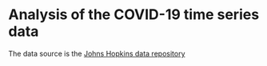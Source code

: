 # Analysis of the COVID-19 time series data

The data source is the [Johns Hopkins data repository](https://github.com/CSSEGISandData/COVID-19)
